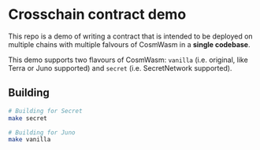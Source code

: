 # Crosschain contract demo

This repo is a demo of writing a contract that is intended to be deployed on multiple chains with multiple falvours of CosmWasm in a **single codebase**.

This demo supports two flavours of CosmWasm: `vanilla` (i.e. original, like Terra or Juno supported) and `secret` (i.e. SecretNetwork supported).

## Building

```bash
# Building for Secret
make secret

# Building for Juno
make vanilla
```

